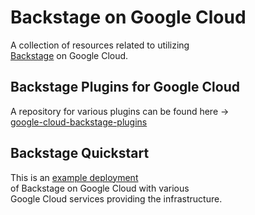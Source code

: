 # Backstage on Google Cloud

A collection of resources related to utilizing  
[Backstage](https://backstage.io) on Google Cloud.

## Backstage Plugins for Google Cloud

A repository for various plugins can be found here ->  
[google-cloud-backstage-plugins](https://github.com/GoogleCloudPlatform/google-cloud-backstage-plugins)

## Backstage Quickstart

This is an [example deployment](/reference-architectures/backstage/backstage-quickstart/README.md)  
of Backstage on Google Cloud with various  
Google Cloud services providing the infrastructure.
